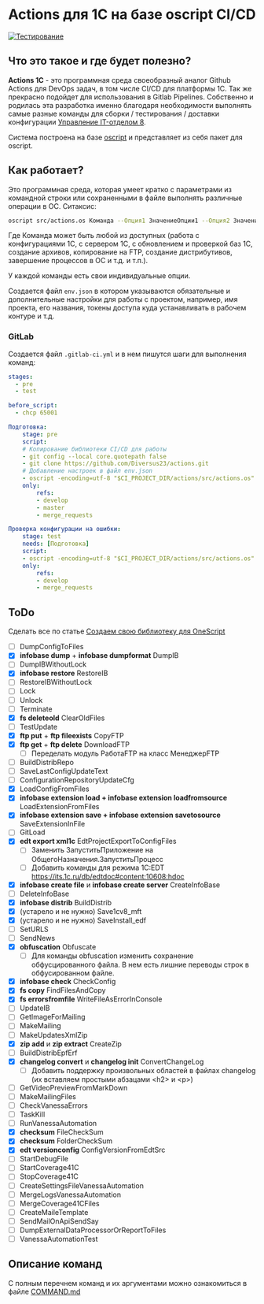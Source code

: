 # Actions для 1C на базе oscript CI/CD

[![Тестирование](https://github.com/Diversus23/actions1c/actions/workflows/testing.yml/badge.svg)](https://github.com/Diversus23/actions1c/actions/workflows/testing.yml)

## Что это такое и где будет полезно?

**Actions 1С** - это программная среда своеобразный аналог Github Actions для DevOps задач, в том числе CI/CD для платформы 1С. Так же прекрасно подойдет для использования в Gitlab Pipelines. Собственно и родилась эта разработка именно благодаря необходимости выполнять самые разные команды для сборки / тестирования / доставки конфигурации [Управление IT-отделом 8](https://softonit.ru/catalog/products/it/).

Система построена на базе [oscript](https://oscript.io) и представляет из себя пакет для oscript.

## Как работает?

Это программная среда, которая умеет кратко с параметрами из командной строки или сохраненными в файле выполнять различные операции в ОС. Ситаксис:

```bash
oscript src/actions.os Команда --Опция1 ЗначениеОпции1 --Опция2 ЗначениеОпции2
```

Где Команда может быть любой из доступных (работа с конфигурациями 1С, с сервером 1С, с обновлением и проверкой баз 1С, создание архивов, копирование на FTP, создание дистрибутивов, завершение процессов в ОС и т.д. и т.п.).

У каждой команды есть свои индивидуальные опции.

Создается файл `env.json` в котором указываются обязательные и дополнительные настройки для работы с проектом, например, имя проекта, его названия, токены доступа куда устанавливать в рабочем контуре и т.д.

### GitLab

Создается файл `.gitlab-ci.yml` и в нем пишутся шаги для выполнения команд:

```yml
stages:
  - pre
  - test

before_script:
  - chcp 65001 

Подготовка:
    stage: pre
    script:
    # Копирование библиотеки CI/CD для работы
    - git config --local core.quotepath false
    - git clone https://github.com/Diversus23/actions.git
    # Добавление настроек в файл env.json
    - oscript -encoding=utf-8 "$CI_PROJECT_DIR/actions/src/actions.os" json write --key "defailt.connection" --string "/F /opt/1c/base"
    only:
        refs:
        - develop
        - master
        - merge_requests

Проверка конфигурации на ошибки:
    stage: test
    needs: [Подготовка]
    script:
    - oscript -encoding=utf-8 "$CI_PROJECT_DIR/actions/src/actions.os" infobase config check
    only:
        refs:
        - develop
        - merge_requests
```

## ToDo

Сделать все по статье [Создаем свою библиотеку для OneScript](https://infostart.ru/1c/articles/791568/)

- [ ] DumpConfigToFiles
- [x] **infobase dump** + **infobase dumpformat** DumpIB
- [ ] DumpIBWithoutLock
- [x] **infobase restore** RestoreIB
- [ ] RestoreIBWithoutLock
- [ ] Lock
- [ ] Unlock
- [ ] Terminate
- [x] **fs deleteold** ClearOldFiles
- [ ] TestUpdate
- [x] **ftp put** + **ftp fileexists** CopyFTP  
- [x] **ftp get** + **ftp delete** DownloadFTP
  - [ ] Переделать модуль РаботаFTP на класс МенеджерFTP
- [ ] BuildDistribRepo
- [ ] SaveLastConfigUpdateText
- [ ] ConfigurationRepositoryUpdateCfg
- [x] LoadConfigFromFiles
- [x] **infobase extension load + infobase extension loadfromsource** LoadExtensionFromFiles
- [x] **infobase extension save + infobase extension savetosource** SaveExtensionInFile
- [ ] GitLoad
- [x] **edt export xml1c** EdtProjectExportToConfigFiles
  - [ ] Заменить ЗапуститьПриложение на ОбщегоНазначения.ЗапуститьПроцесс
  - [ ] Добавить команды для режима 1C:EDT https://its.1c.ru/db/edtdoc#content:10608:hdoc
- [x] **infobase create file** и **infobase create server** CreateInfoBase
- [ ] DeleteInfoBase
- [x] **infobase distrib** BuildDistrib
- [x] (устарело и не нужно) Save1cv8_mft
- [x] (устарело и не нужно) SaveInstall_edf
- [ ] SetURLS
- [ ] SendNews
- [x] **obfuscation** Obfuscate
  - [ ] Для команды obfuscation изменить сохранение обфусцированного файла. В нем есть лишние переводы строк в обфусированном файле.
- [x] **infobase check** CheckConfig
- [x] **fs copy** FindFilesAndCopy
- [x] **fs errorsfromfile** WriteFileAsErrorInConsole
- [ ] UpdateIB
- [ ] GetImageForMailing
- [ ] MakeMailing
- [ ] MakeUpdatesXmlZip
- [x] **zip add** и **zip extract** CreateZip
- [ ] BuildDistribEpfErf
- [x] **changelog convert** и **changelog init** ConvertChangeLog
  - [ ] Добавить поддержку произвольных областей в файлах changelog (их вставляем простыми абзацами \<h2\> и \<p\>)
- [ ] GetVideoPreviewFromMarkDown
- [ ] MakeMailingFiles
- [ ] CheckVanessaErrors
- [ ] TaskKill
- [ ] RunVanessaAutomation
- [x] **checksum** FileCheckSum
- [x] **checksum** FolderCheckSum
- [x] **edt versionconfig** ConfigVersionFromEdtSrc
- [ ] StartDebugFile
- [ ] StartCoverage41C
- [ ] StopCoverage41C
- [ ] CreateSettingsFileVanessaAutomation
- [ ] MergeLogsVanessaAutomation
- [ ] MergeCoverage41CFiles
- [ ] CreateMaileTemplate
- [ ] SendMailOnApiSendSay
- [ ] DumpExternalDataProcessorOrReportToFiles
- [ ] VanessaAutomationTest

## Описание команд

С полным перечнем команд и их аргументами можно ознакомиться в файле [COMMAND.md](docs/COMMAND.md)
